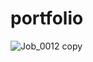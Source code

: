 # portfolio


![Job_0012 copy](https://github.com/user-attachments/assets/3af042c2-8569-4166-8112-6fafefaa7bc2)

